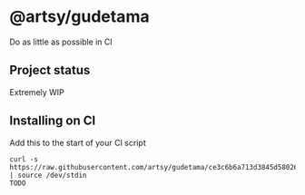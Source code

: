 # @artsy/gudetama

Do as little as possible in CI

## Project status

Extremely WIP

## Installing on CI

Add this to the start of your CI script

<!-- the_installation_command_is_on_the_next_line -->
    curl -s https://raw.githubusercontent.com/artsy/gudetama/ce3c6b6a713d3845d58026cf8433f012ed5fc02b/install.sh | source /dev/stdin
    TODO
